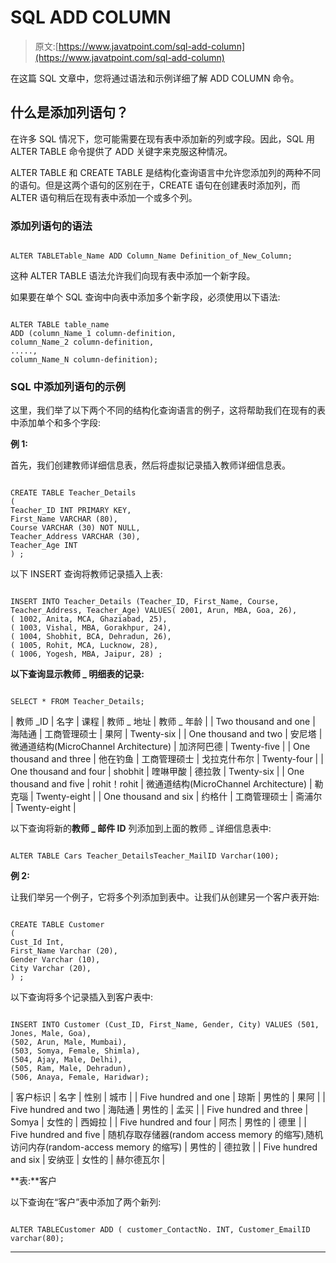 # SQL ADD COLUMN

> 原文:[https://www.javatpoint.com/sql-add-column](https://www.javatpoint.com/sql-add-column)

在这篇 SQL 文章中，您将通过语法和示例详细了解 ADD COLUMN 命令。

## 什么是添加列语句？

在许多 SQL 情况下，您可能需要在现有表中添加新的列或字段。因此，SQL 用 ALTER TABLE 命令提供了 ADD 关键字来克服这种情况。

ALTER TABLE 和 CREATE TABLE 是结构化查询语言中允许您添加列的两种不同的语句。但是这两个语句的区别在于，CREATE 语句在创建表时添加列，而 ALTER 语句稍后在现有表中添加一个或多个列。

### 添加列语句的语法

```

ALTER TABLETable_Name ADD Column_Name Definition_of_New_Column;

```

这种 ALTER TABLE 语法允许我们向现有表中添加一个新字段。

如果要在单个 SQL 查询中向表中添加多个新字段，必须使用以下语法:

```

ALTER TABLE table_name
ADD (column_Name_1 column-definition,  
column_Name_2 column-definition,  
.....,  
column_Name_N column-definition);  

```

### SQL 中添加列语句的示例

这里，我们举了以下两个不同的结构化查询语言的例子，这将帮助我们在现有的表中添加单个和多个字段:

**例 1:**

首先，我们创建教师详细信息表，然后将虚拟记录插入教师详细信息表。

```

CREATE TABLE Teacher_Details
(
Teacher_ID INT PRIMARY KEY,
First_Name VARCHAR (80),  
Course VARCHAR (30) NOT NULL,    
Teacher_Address VARCHAR (30),  
Teacher_Age INT
) ;

```

以下 INSERT 查询将教师记录插入上表:

```

INSERT INTO Teacher_Details (Teacher_ID, First_Name, Course, Teacher_Address, Teacher_Age) VALUES( 2001, Arun, MBA, Goa, 26),
( 1002, Anita, MCA, Ghaziabad, 25),
( 1003, Vishal, MBA, Gorakhpur, 24),
( 1004, Shobhit, BCA, Dehradun, 26),
( 1005, Rohit, MCA, Lucknow, 28),
( 1006, Yogesh, MBA, Jaipur, 28) ;

```

**以下查询显示教师 _ 明细表的记录:**

```

SELECT * FROM Teacher_Details; 

```

| 教师 _ID | 名字 | 课程 | 教师 _ 地址 | 教师 _ 年龄 |
| Two thousand and one | 海陆通 | 工商管理硕士 | 果阿 | Twenty-six |
| One thousand and two | 安尼塔 | 微通道结构(MicroChannel Architecture) | 加济阿巴德 | Twenty-five |
| One thousand and three | 他在钓鱼 | 工商管理硕士 | 戈拉克什布尔 | Twenty-four |
| One thousand and four | shobhit | 喹啉甲酸 | 德拉敦 | Twenty-six |
| One thousand and five | rohit！rohit | 微通道结构(MicroChannel Architecture) | 勒克瑙 | Twenty-eight |
| One thousand and six | 约格什 | 工商管理硕士 | 斋浦尔 | Twenty-eight |

以下查询将新的**教师 _ 邮件 ID** 列添加到上面的教师 _ 详细信息表中:

```

ALTER TABLE Cars Teacher_DetailsTeacher_MailID Varchar(100);

```

**例 2:**

让我们举另一个例子，它将多个列添加到表中。让我们从创建另一个客户表开始:

```

CREATE TABLE Customer
(
Cust_Id Int,  
First_Name Varchar (20),  
Gender Varchar (10),
City Varchar (20),  
) ;

```

以下查询将多个记录插入到客户表中:

```

INSERT INTO Customer (Cust_ID, First_Name, Gender, City) VALUES (501, Jones, Male, Goa),
(502, Arun, Male, Mumbai), 
(503, Somya, Female, Shimla), 
(504, Ajay, Male, Delhi), 
(505, Ram, Male, Dehradun), 
(506, Anaya, Female, Haridwar); 

```

| 客户标识 | 名字 | 性别 | 城市 |
| Five hundred and one | 琼斯 | 男性的 | 果阿 |
| Five hundred and two | 海陆通 | 男性的 | 孟买 |
| Five hundred and three | Somya | 女性的 | 西姆拉 |
| Five hundred and four | 阿杰 | 男性的 | 德里 |
| Five hundred and five | 随机存取存储器(random access memory 的缩写)ˌ随机访问内存(random-access memory 的缩写) | 男性的 | 德拉敦 |
| Five hundred and six | 安纳亚 | 女性的 | 赫尔德瓦尔 |

**表:**客户

以下查询在“客户”表中添加了两个新列:

```

ALTER TABLECustomer ADD ( customer_ContactNo. INT, Customer_EmailID varchar(80);

```

* * *